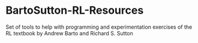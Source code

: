 # BartoSutton-RL-Resources
Set of tools to help with programming and experimentation exercises of the RL textbook by Andrew Barto and Richard S. Sutton
